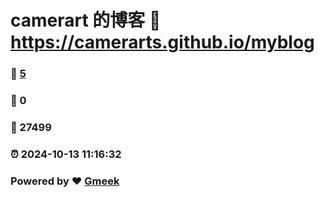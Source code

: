 # camerart 的博客 :link: https://camerarts.github.io/myblog 
### :page_facing_up: [5](https://camerarts.github.io/myblog/tag.html) 
### :speech_balloon: 0 
### :hibiscus: 27499 
### :alarm_clock: 2024-10-13 11:16:32 
### Powered by :heart: [Gmeek](https://github.com/Meekdai/Gmeek)
